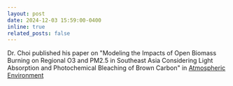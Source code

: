 ```yaml
---
layout: post
date: 2024-12-03 15:59:00-0400
inline: true
related_posts: false
---
```


Dr. Choi published his paper on "Modeling the Impacts of Open Biomass Burning on Regional O3 and PM2.5 in Southeast Asia Considering Light Absorption and Photochemical Bleaching of Brown Carbon" in [Atmospheric Environment](https://doi.org/10.1016/j.atmosenv.2024.120942)
